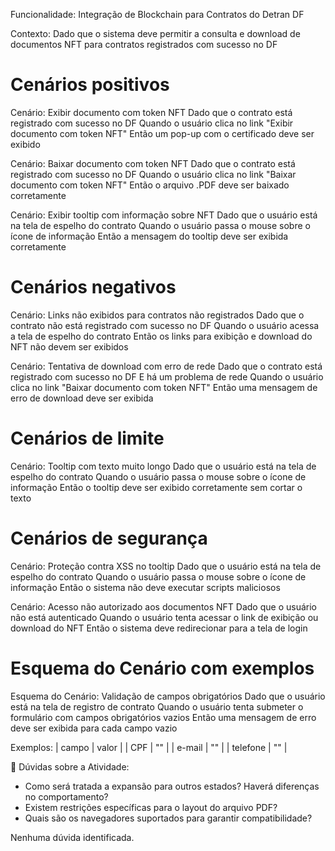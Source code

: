 Funcionalidade: Integração de Blockchain para Contratos do Detran DF

Contexto:
  Dado que o sistema deve permitir a consulta e download de documentos NFT para contratos registrados com sucesso no DF

# Cenários positivos
Cenário: Exibir documento com token NFT
  Dado que o contrato está registrado com sucesso no DF
  Quando o usuário clica no link "Exibir documento com token NFT"
  Então um pop-up com o certificado deve ser exibido

Cenário: Baixar documento com token NFT
  Dado que o contrato está registrado com sucesso no DF
  Quando o usuário clica no link "Baixar documento com token NFT"
  Então o arquivo .PDF deve ser baixado corretamente

Cenário: Exibir tooltip com informação sobre NFT
  Dado que o usuário está na tela de espelho do contrato
  Quando o usuário passa o mouse sobre o ícone de informação
  Então a mensagem do tooltip deve ser exibida corretamente

# Cenários negativos
Cenário: Links não exibidos para contratos não registrados
  Dado que o contrato não está registrado com sucesso no DF
  Quando o usuário acessa a tela de espelho do contrato
  Então os links para exibição e download do NFT não devem ser exibidos

Cenário: Tentativa de download com erro de rede
  Dado que o contrato está registrado com sucesso no DF
  E há um problema de rede
  Quando o usuário clica no link "Baixar documento com token NFT"
  Então uma mensagem de erro de download deve ser exibida

# Cenários de limite
Cenário: Tooltip com texto muito longo
  Dado que o usuário está na tela de espelho do contrato
  Quando o usuário passa o mouse sobre o ícone de informação
  Então o tooltip deve ser exibido corretamente sem cortar o texto

# Cenários de segurança
Cenário: Proteção contra XSS no tooltip
  Dado que o usuário está na tela de espelho do contrato
  Quando o usuário passa o mouse sobre o ícone de informação
  Então o sistema não deve executar scripts maliciosos

Cenário: Acesso não autorizado aos documentos NFT
  Dado que o usuário não está autenticado
  Quando o usuário tenta acessar o link de exibição ou download do NFT
  Então o sistema deve redirecionar para a tela de login

# Esquema do Cenário com exemplos
Esquema do Cenário: Validação de campos obrigatórios
  Dado que o usuário está na tela de registro de contrato
  Quando o usuário tenta submeter o formulário com campos obrigatórios vazios
  Então uma mensagem de erro deve ser exibida para cada campo vazio

  Exemplos:
    | campo          | valor  |
    | CPF            | ""     |
    | e-mail         | ""     |
    | telefone       | ""     |

📌 Dúvidas sobre a Atividade:
- Como será tratada a expansão para outros estados? Haverá diferenças no comportamento?
- Existem restrições específicas para o layout do arquivo PDF?
- Quais são os navegadores suportados para garantir compatibilidade?

Nenhuma dúvida identificada.